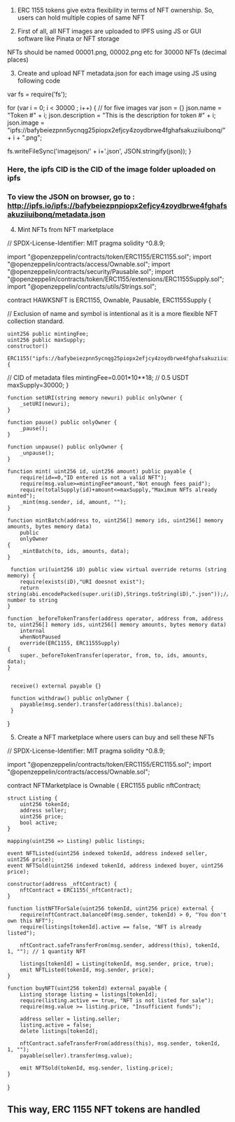1. ERC 1155 tokens give extra flexibility in terms of NFT ownership. So, users can hold multiple copies of same NFT

2. First of all, all NFT images are uploaded to IPFS using JS or GUI software like Pinata or NFT storage

NFTs should be named 00001.png, 00002.png etc for 30000 NFTs (decimal places) 

3. Create and upload NFT metadata.json for each image using JS using following code

var fs = require('fs');

for (var i = 0; i < 30000 ; i++) { // for five images
  var json = {}
  json.name = "Token #" + i;
  json.description = "This is the description for token #" + i;
  json.image = "ipfs://bafybeiezpnn5ycnqg25piopx2efjcy4zoydbrwe4fghafsakuziiuibonq/" + i + ".png";

  fs.writeFileSync('imagejson/' + i+'.json', JSON.stringify(json));
}

### Here, the ipfs CID is the CID of the image folder uploaded on ipfs

### To view the JSON on browser, go to : http://ipfs.io/ipfs://bafybeiezpnpiopx2efjcy4zoydbrwe4fghafsakuziiuibonq/metadata.json



4. Mint NFTs from NFT marketplace

// SPDX-License-Identifier: MIT
pragma solidity ^0.8.9;

import "@openzeppelin/contracts/token/ERC1155/ERC1155.sol";
import "@openzeppelin/contracts/access/Ownable.sol";
import "@openzeppelin/contracts/security/Pausable.sol";
import "@openzeppelin/contracts/token/ERC1155/extensions/ERC1155Supply.sol";
import "@openzeppelin/contracts/utils/Strings.sol";


contract HAWKSNFT is ERC1155, Ownable, Pausable, ERC1155Supply {

   // Exclusion of name and symbol is intentional as it is a more flexible NFT collection standard.
	
    uint256 public mintingFee;
    uint256 public maxSupply;
    constructor()
        ERC1155("ipfs://bafybeiezpnn5ycnqg25piopx2efjcy4zoydbrwe4fghafsakuziiuibonq/"){ 
// CID of metadata files
            mintingFee=0.001*10**18; // 0.5 USDT
            maxSupply=30000;
        }

    function setURI(string memory newuri) public onlyOwner {
        _setURI(newuri);
    }

    function pause() public onlyOwner {
        _pause();
    }

    function unpause() public onlyOwner {
        _unpause();
    }

    function mint( uint256 id, uint256 amount) public payable {
        require(id==0,"ID entered is not a valid NFT");
        require(msg.value>=mintingFee*amount,"Not enough fees paid");
        require(totalSupply(id)+amount<=maxSupply,"Maximum NFTs already minted");
        _mint(msg.sender, id, amount, "");
    }

    function mintBatch(address to, uint256[] memory ids, uint256[] memory amounts, bytes memory data)
        public
        onlyOwner
    {
        _mintBatch(to, ids, amounts, data);
    }

     function uri(uint256 iD) public view virtual override returns (string memory) {
        require(exists(iD),"URI doesnot exist");
        return string(abi.encodePacked(super.uri(iD),Strings.toString(iD),".json"));//convert number to string
    }

    function _beforeTokenTransfer(address operator, address from, address to, uint256[] memory ids, uint256[] memory amounts, bytes memory data)
        internal
        whenNotPaused
        override(ERC1155, ERC1155Supply)
    {
        super._beforeTokenTransfer(operator, from, to, ids, amounts, data);
    }


     receive() external payable {}

     function withdraw() public onlyOwner {
        payable(msg.sender).transfer(address(this).balance);
     }
}


5. Create a NFT marketplace where users can buy and sell these NFTs

// SPDX-License-Identifier: MIT
pragma solidity ^0.8.9;

import "@openzeppelin/contracts/token/ERC1155/ERC1155.sol";
import "@openzeppelin/contracts/access/Ownable.sol";

contract NFTMarketplace is Ownable {
    ERC1155 public nftContract;

    struct Listing {
        uint256 tokenId;
        address seller;
        uint256 price;
        bool active;
    }

    mapping(uint256 => Listing) public listings;

    event NFTListed(uint256 indexed tokenId, address indexed seller, uint256 price);
    event NFTSold(uint256 indexed tokenId, address indexed buyer, uint256 price);

    constructor(address _nftContract) {
        nftContract = ERC1155(_nftContract);
    }

    function listNFTForSale(uint256 tokenId, uint256 price) external {
        require(nftContract.balanceOf(msg.sender, tokenId) > 0, "You don't own this NFT");
        require(listings[tokenId].active == false, "NFT is already listed");
        
        nftContract.safeTransferFrom(msg.sender, address(this), tokenId, 1, ""); // 1 quantity NFT
        
        listings[tokenId] = Listing(tokenId, msg.sender, price, true);
        emit NFTListed(tokenId, msg.sender, price);
    }

    function buyNFT(uint256 tokenId) external payable {
        Listing storage listing = listings[tokenId];
        require(listing.active == true, "NFT is not listed for sale");
        require(msg.value >= listing.price, "Insufficient funds");

        address seller = listing.seller;
        listing.active = false;
        delete listings[tokenId];

        nftContract.safeTransferFrom(address(this), msg.sender, tokenId, 1, "");
        payable(seller).transfer(msg.value);

        emit NFTSold(tokenId, msg.sender, listing.price);
    }
}


## This way, ERC 1155 NFT tokens are handled 